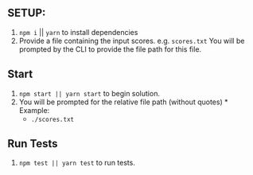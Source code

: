 ## SETUP:
  1. `npm i` || `yarn` to install dependencies
  2. Provide a file containing the input scores.  e.g. `scores.txt`  You will be prompted by the CLI to provide the file path for this file.

## Start
  1. `npm start || yarn start` to begin solution.
  2. You will be prompted for the relative file path (without quotes)
    * Example:
      - `./scores.txt`

## Run Tests
  1. `npm test || yarn test` to run tests.
